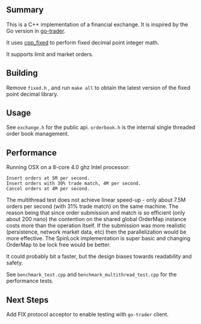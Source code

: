 ## Summary

This is a C++ implementation of a financial exchange. It is inspired by the Go version in [go-trader](https://github.com/robaho/go-trader).

It uses [cpp_fixed](https://github.com/robaho/cpp_fixed) to perform fixed decimal point integer math.

It supports limit and market orders.

## Building

Remove `fixed.h` , and run `make all` to obtain the latest version of the fixed point decimal library.

## Usage

See `exchange.h` for the public api. `orderbook.h` is the internal single threaded order book management.

## Performance

Running OSX on a 8-core 4.0 ghz Intel processor:

```
Insert orders at 5M per second.
Insert orders with 30% trade match, 4M per second.
Cancel orders at 4M per second.
```

The multithread test does not achieve linear speed-up - only about 7.5M orders per second (with 31% trade match) on the same machine. The reason being that since order submission and match is so efficient (only about 200 nano)
the contention on the shared global OrderMap instance costs more than the operation itself. If the submission was more realistic (persistence, network market data, etc) then
the parallelization would be more effective. The SpinLock implementation is super basic and changing OrderMap to be lock free would be better.

It could probably bit a faster, but the design biases towards readability and safety.

See `benchmark_test.cpp` and `benchmark_multithread_test.cpp` for the performance tests.

## Next Steps

Add FIX protocol acceptor to enable testing with `go-trader` client.
